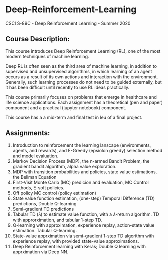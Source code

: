 # Deep-Reinforcement-Learning
CSCI S-89C - Deep Reinforcement Learning - Summer 2020


## Course Description:

This course introduces Deep Reinforcement Learning (RL), one of the most modern techniques of machine learning. 

Deep RL is often seen as the third area of machine learning, in addition to supervised and unsupervised algorithms, in which learning of an agent occurs as a result of its own actions and interaction with the environment. Generally, such learning processes do not need to be guided externally, but it has been difficult until recently to use RL ideas practically. 

This course primarily focuses on problems that emerge in healthcare and life science applications. Each assignment has a theoretical (pen and paper) component and a practical (jupyter notebook) component.

This course has a a mid-term and final test in leu of a final project.

## Assignments:

1. Introduction to reinforcement the learning lanscape (environments, agents, and rewards), and E-Greedy (epsiolon greedy) selection method and model evaluation.
2. Markov Decision Process (MDP), the n-armed Bandit Problem, the gradient bandit algorithm, alpha value exploration.  
3. MDP with transition probabilities and policies, state value estimations, the Bellman Equation
4. First-Visit Monte Carlo (MC) predicion and evaluation, MC Control methods, E-soft policies.
5. Off policy MC control (policy estimation)
6. State value function estimation, (one-step) Temporal Difference (TD) predictions, Double Q-learning
7. Semi-gradient TD predictions
8. Tabular TD (𝜆) to estimate value function, with a 𝜆-return algorithm. TD with approrximation, and tabular 1-step TD.
9. Q-learning with approximation, experience replay, action-state value estimation. Tabular Q-learning.
10. State-value apprximation via semi-gradient 1-step TD algorithm with experience replay, with provided state-value approximations.
11. Deep Reinforcement learning with Keras; Double Q learning with apprximation via Deep NN. 

